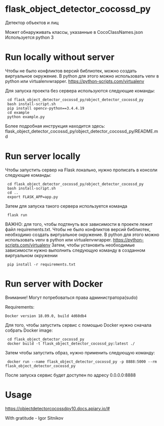 # flask_object_detector_cocossd_py
Детектор объектов и лиц

Может обнаруживать классы, указанные в CocoClassNames.json
Используется python 3


# Run locally without server

Чтобы не было конфликтов версий библиотек, можно создать виртуальное окружение. В python для этого можно использовать venv в python или virtualenvwrapper. https://python-scripts.com/virtualenv

Для запуска проекта без сервера используются следующие команды:
```
 cd flask_object_detector_cocossd_py/object_detector_cocossd_py
 bash install-script.sh
 pip install opencv-python==3.4.4.19
 cd example
 python example.py
```
Более подробная инструкция находится здесь:
flask_object_detector_cocossd_py/object_detector_cocossd_py/README.md


# Run server locally
Чтобы запустить сервер на Flask локально, нужно прописать в консоли следующие команды:
```
 cd flask_object_detector_cocossd_py/object_detector_cocossd_py
 bash install-script.sh
 cd ..
 export FLASK_APP=app.py
```
Затем для запуска такого сервера используется команда
```
 flask run
```
ВАЖНО: для того, чтобы подтянуть все зависимости в проекте лежит файл requirements.txt. Чтобы не было конфликтов версий библиотек, необходимо создать виртуальное окружение. В python для этого можно использовать venv в python или virtualenvwrapper. https://python-scripts.com/virtualenv Затем, чтобы установить необходимые зависимости нужно выполнить следующую команду в созданном виртуальном окружении
```
 pip install -r requirements.txt
```
# Run server with Docker

Внимание! Могут потребоваться права администратора(sudo)

Requirements:
```
Docker version 18.09.0, build 4d60db4
```

Для того, чтобы запустить сервис с помощью Docker нужно сначала собрать Docker image:
```
 cd flask_object_detector_cocossd_py
 docker build -t flask_object_detector_cocossd_py:latest ./
```
Затем чтобы запустить образ, нужно применить следующую команду:
```
 docker run --name flask_object_detector_cocossd_py -p 8888:5000 --rm flask_object_detector_cocossd_py
```
После запуска сервис будет доступен по адресу 0.0.0.0:8888

# Usage
https://objectdetectorcocossdpy10.docs.apiary.io/#

With gratitude - Igor Sitnikov

